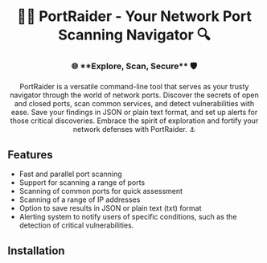 <h1 align="center">🏴‍☠️ PortRaider - Your Network Port Scanning Navigator 🔍</h1>

<h3 align="center"> 🌐 **Explore, Scan, Secure** 🛡️</h3>

<p align="center">PortRaider is a versatile command-line tool that serves as your trusty navigator through the world of network ports. Discover the secrets of open and closed ports, scan common services, and detect vulnerabilities with ease. Save your findings in JSON or plain text format, and set up alerts for those critical discoveries. Embrace the spirit of exploration and fortify your network defenses with PortRaider. ⚓ </p>

## Features

- Fast and parallel port scanning
- Support for scanning a range of ports
- Scanning of common ports for quick assessment
- Scanning of a range of IP addresses
- Option to save results in JSON or plain text (txt) format
- Alerting system to notify users of specific conditions, such as the detection of critical vulnerabilities.

## Installation
